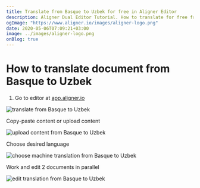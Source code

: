 ```yaml
---
title: Translate from Basque to Uzbek for free in Aligner Editor
description: Aligner Dual Editor Tutorial. How to translate for free from Basque to Uzbek. Aligner is multilingual document management platform. 
ogImage: "https://www.aligner.io/images/aligner-logo.png"
date: 2020-05-06T07:09:21+03:00
image: ../images/aligner-logo.png
onBlog: true
---
```


# How to translate document from Basque to Uzbek

1. Go to editor at [app.aligner.io](https://app.aligner.io "Aligner App web page")

![translate from Basque to Uzbek](../aligner-blank-editor.png "translate from Basque to Uzbek")

Copy-paste content or upload content

![upload content from Basque to Uzbek](../aligner-uploaded-document.png "upload content from Basque to Uzbek")

Choose desired language

![choose machine translation from Basque to Uzbek](../aligner-language-dropdown.png "choose machine translation from Basque to Uzbek")

Work and edit 2 documents in parallel

![edit translation from Basque to Uzbek](../aligner-double-sitded-editor.png "edit translation from Basque to Uzbek")

